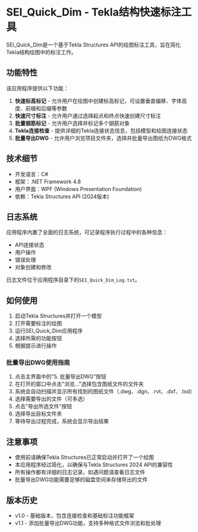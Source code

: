 # SEI_Quick_Dim - Tekla结构快速标注工具

SEI_Quick_Dim是一个基于Tekla Structures API的绘图标注工具，旨在简化Tekla结构绘图中的标注工作。

## 功能特性

该应用程序提供以下功能：

1. **快速标高标记** - 允许用户在绘图中创建标高标记，可设置垂直偏移、字体高度、前缀和后缀等参数
2. **快速尺寸标注** - 允许用户通过选择起点和终点快速创建尺寸标注
3. **批量钢筋标记** - 允许用户选择并标记多个钢筋对象
4. **Tekla连接检查** - 提供详细的Tekla连接状态信息，包括模型和绘图连接状态
5. **批量导出DWG** - 允许用户浏览项目文件夹，选择并批量导出图纸为DWG格式

## 技术细节

- 开发语言：C#
- 框架：.NET Framework 4.8
- 用户界面：WPF (Windows Presentation Foundation)
- 依赖：Tekla Structures API (2024版本)

## 日志系统

应用程序内置了全面的日志系统，可记录程序执行过程中的各种信息：

- API连接状态
- 用户操作
- 错误处理
- 对象创建和修改

日志文件位于应用程序目录下的`SEI_Quick_Dim_Log.txt`。

## 如何使用

1. 启动Tekla Structures并打开一个模型
2. 打开需要标注的绘图
3. 运行SEI_Quick_Dim应用程序
4. 选择所需的功能按钮
5. 根据提示进行操作

### 批量导出DWG使用指南

1. 点击主界面中的"5. 批量导出DWG"按钮
2. 在打开的窗口中点击"浏览..."选择包含图纸文件的文件夹
3. 系统会自动扫描并显示所有找到的图纸文件（.dwg、.dgn、.rvt、.dxf、.tsd）
4. 选择需要导出的文件（可多选）
5. 点击"导出所选文件"按钮
6. 选择导出目标文件夹
7. 等待导出过程完成，系统会显示导出结果

## 注意事项

- 使用前请确保Tekla Structures已正常启动并打开了一个绘图
- 本应用程序经过简化，以确保与Tekla Structures 2024 API的兼容性
- 所有操作都有详细的日志记录，如遇问题请查看日志文件
- 批量导出DWG功能需要足够的磁盘空间来存储导出的文件

## 版本历史

- v1.0 - 基础版本，包含连接检查和基础标注功能框架
- v1.1 - 添加批量导出DWG功能，支持多种格式文件浏览和批处理

